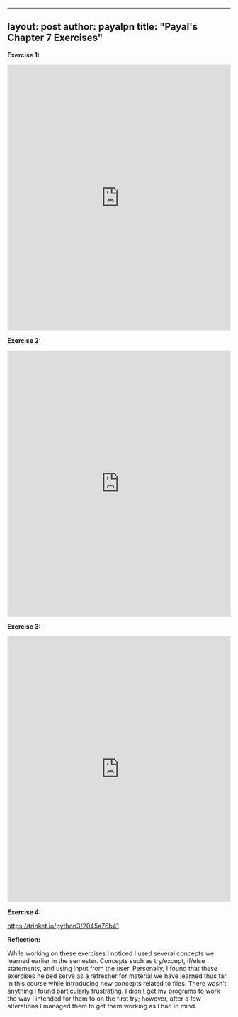---
 layout: post
 author: payalpn
 title: "Payal's Chapter 7 Exercises"
 ---
 
 **Exercise 1:**
 
 <iframe src="https://trinket.io/embed/python/e8c5df38b3" width="100%" height="600" frameborder="0" marginwidth="0" marginheight="0" allowfullscreen></iframe>
 
 
 **Exercise 2:**
 
 <iframe src="https://trinket.io/embed/python/2bd359fe19" width="100%" height="600" frameborder="0" marginwidth="0" marginheight="0" allowfullscreen></iframe>
 
 
 **Exercise 3:**
 
 <iframe src="https://trinket.io/embed/python/851d781cb7" width="100%" height="600" frameborder="0" marginwidth="0" marginheight="0" allowfullscreen></iframe>
 
**Exercise 4:**

https://trinket.io/python3/2045a76b41 


 **Reflection:**
 
 While working on these exercises I noticed I used several concepts we learned earlier in the semester.  Concepts such as try/except, if/else statements, and using input from the user.  Personally, I found that these exercises helped serve as a refresher for material we have learned thus far in this course while introducing new concepts related to files.  There wasn’t anything I found particularly frustrating.  I didn’t get my programs to work the way I intended for them to on the first try; however, after a few alterations I managed them to get them working as I had in mind. 

